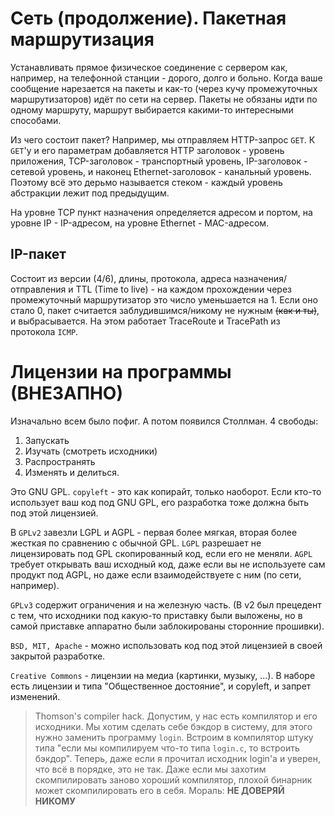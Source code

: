 # Cеть (продолжение). Пакетная маршрутизация

Устанавливать прямое физическое соединение с сервером как, например, на телефонной станции - дорого, долго и больно.
Когда ваше сообщение нарезается на пакеты и как-то (через кучу промежуточных маршрутизаторов) идёт по сети на сервер.
Пакеты не обязаны идти по одному маршруту, маршрут выбирается какими-то интересными способами.

Из чего состоит пакет? Например, мы отправляем HTTP-запрос `GET`. К `GET`'у и его параметрам добавляется HTTP заголовок - уровень приложения,
TCP-заголовок - транспортный уровень, IP-заголовок - сетевой уровень, и наконец Ethernet-заголовок - канальный уровень. Поэтому всё это дерьмо называется стеком - 
каждый уровень абстракции лежит под предыдущим.

На уровне TCP пункт назначения определяется адресом и портом, на уровне IP - IP-адресом, на уровне Ethernet - MAC-адресом.

## IP-пакет

Состоит из версии (4/6), длины, протокола, адреса назначения/отправления и TTL (Time to live) -
на каждом прохождении через промежуточный маршрутизатор это число уменьшается на 1. Если оно стало 0, пакет считается заблудившимся/никому не нужным ~~(как и ты)~~, и выбрасывается.
На этом работает TraceRoute и TracePath из протокола `ICMP`.

# Лицензии на программы (ВНЕЗАПНО)

Изначально всем было пофиг. А потом появился Столлман. 4 свободы:

1. Запускать
2. Изучать (смотреть исходники)
3. Распространять
4. Изменять и делиться.

Это GNU GPL. `copyleft` - это как копирайт, только наоборот. Если кто-то использует ваш код под GNU GPL,
его разработка тоже должна быть под этой лицензией.

В `GPLv2` завезли LGPL и AGPL - первая более мягкая, вторая более жесткая по сравнению с обычной GPL.
`LGPL` разрешает не лицензировать под GPL скопированный код, если его не меняли.
`AGPL` требует открывать ваш исходный код, даже если вы не используете сам продукт под AGPL, но даже если взаимодействуете с ним (по сети, например).

`GPLv3` содержит ограничения и на железную часть. (В v2 был прецедент с тем, что исходники под какую-то приставку были выложены, но в самой приставке аппаратно были заблокированы сторонние прошивки).

`BSD, MIT, Apache` - можно использовать код под этой лицензией в своей закрытой разработке.

`Creative Commons` - лицензии на медиа (картинки, музыку, ...). В наборе есть лицензии и типа "Общественное достояние", и copyleft, и запрет изменений.

> Thomson's compiler hack.
Допустим, у нас есть компилятор и его исходники. Мы хотим сделать себе бэкдор в систему, для этого нужно заменить программу `login`.
Встроим в компилятор штуку типа "если мы компилируем что-то типа `login.c`, то встроить бэкдор".
Теперь, даже если я прочитал исходник login'а и уверен, что всё в порядке, это не так.
Даже если мы захотим скомпилировать заново хороший компилятор, плохой бинарник может скомпилировать его в себя.
Мораль: **НЕ ДОВЕРЯЙ НИКОМУ**



